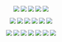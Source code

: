 <p align="center">
  <a target="_blank" href="https://twitter.com/jaredrummler"><img src="https://img.shields.io/twitter/follow/jaredrummler.svg?style=social" /></a>
  <a target="_blank" href="https://github.com/jaredrummler"><img src="https://img.shields.io/github/followers/jaredrummler?style=social" /></a>
  <a target="_blank" href="https://instagram.com/jaredrummler"><img src="https://img.shields.io/endpoint?url=https://gist.githubusercontent.com/jaredrummler/7e8c7bbab85268458e43b56f051e0625/raw/a2d21817b9fad86377f739454fac9b3b16d81229/instagram.json" /></a>
  <a target="_bland" href="https://stackoverflow.com/users/1048340/jared-rummler"><img src="https://img.shields.io/endpoint?url=https://gist.githubusercontent.com/jaredrummler/7e8c7bbab85268458e43b56f051e0625/raw/f95b0ff30f7bd8d67498d58b6aa3bc62f5fe72f9/stackoverflow.json" /></a>
  <a target="_bland" href="https://www.linkedin.com/in/jaredrummler/"><img src="https://img.shields.io/endpoint?url=https://gist.githubusercontent.com/jaredrummler/7e8c7bbab85268458e43b56f051e0625/raw/17a663a47def5f62dab47f2cb99a847e8debc321/linkedin.json" /></a>
</p>

<p align="center">
  <img src="https://img.shields.io/badge/-kotlin-blue" />
  <img src="https://img.shields.io/badge/-java-blue" />
  <img src="https://img.shields.io/badge/-swift-blue" />
  <img src="https://img.shields.io/badge/-javascript-blue" />
  <img src="https://img.shields.io/badge/-typescript-blue" />
  <img src="https://img.shields.io/badge/-bash-blue" />
</p>

<p align="center">
  <img src="https://img.shields.io/badge/-Android-red" />
  <img src="https://img.shields.io/badge/-Kotlin Multiplatform-red" />
  <img src="https://img.shields.io/badge/-Flutter-red" />
  <img src="https://img.shields.io/badge/-Dialogflow-red" />
  <img src="https://img.shields.io/badge/-Android TV-red" />
  <img src="https://img.shields.io/badge/-Android Auto-red" />
  <img src="https://img.shields.io/badge/-Web-red" />
</p>

<!--
**jaredrummler/jaredrummler** is a ✨ _special_ ✨ repository because its `README.md` (this file) appears on your GitHub profile.

Here are some ideas to get you started:

- 🔭 I’m currently working on ...
- 🌱 I’m currently learning ...
- 👯 I’m looking to collaborate on ...
- 🤔 I’m looking for help with ...
- 💬 Ask me about ...
- 📫 How to reach me: ...
- 😄 Pronouns: ...
- ⚡ Fun fact: ...
-->
